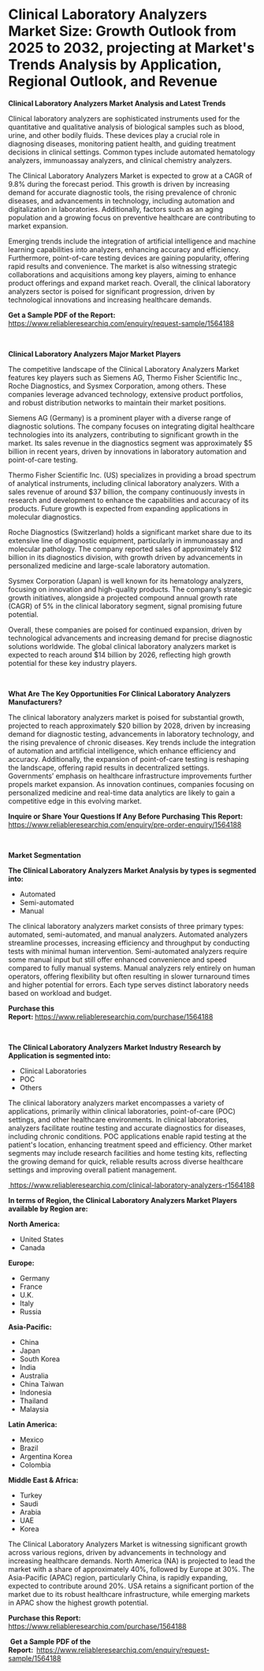 <p><h1>Clinical Laboratory Analyzers Market Size: Growth Outlook from 2025 to 2032, projecting at Market's Trends Analysis by Application, Regional Outlook, and Revenue</h1></p><p><strong>Clinical Laboratory Analyzers Market Analysis and Latest Trends</strong></p>
<p><p>Clinical laboratory analyzers are sophisticated instruments used for the quantitative and qualitative analysis of biological samples such as blood, urine, and other bodily fluids. These devices play a crucial role in diagnosing diseases, monitoring patient health, and guiding treatment decisions in clinical settings. Common types include automated hematology analyzers, immunoassay analyzers, and clinical chemistry analyzers.</p><p>The Clinical Laboratory Analyzers Market is expected to grow at a CAGR of 9.8% during the forecast period. This growth is driven by increasing demand for accurate diagnostic tools, the rising prevalence of chronic diseases, and advancements in technology, including automation and digitalization in laboratories. Additionally, factors such as an aging population and a growing focus on preventive healthcare are contributing to market expansion. </p><p>Emerging trends include the integration of artificial intelligence and machine learning capabilities into analyzers, enhancing accuracy and efficiency. Furthermore, point-of-care testing devices are gaining popularity, offering rapid results and convenience. The market is also witnessing strategic collaborations and acquisitions among key players, aiming to enhance product offerings and expand market reach. Overall, the clinical laboratory analyzers sector is poised for significant progression, driven by technological innovations and increasing healthcare demands.</p></p>
<p><strong>Get a Sample PDF of the Report:&nbsp;</strong> <a href="https://www.reliableresearchiq.com/enquiry/request-sample/1564188?utm_campaign=3296&utm_medium=2&utm_source=Github&utm_content=ia&utm_term=13042025&utm_id=clinical-laboratory-analyzers">https://www.reliableresearchiq.com/enquiry/request-sample/1564188</a></p>
<p>&nbsp;</p>
<p><strong>Clinical Laboratory Analyzers Major Market Players</strong></p>
<p><p>The competitive landscape of the Clinical Laboratory Analyzers Market features key players such as Siemens AG, Thermo Fisher Scientific Inc., Roche Diagnostics, and Sysmex Corporation, among others. These companies leverage advanced technology, extensive product portfolios, and robust distribution networks to maintain their market positions.</p><p>Siemens AG (Germany) is a prominent player with a diverse range of diagnostic solutions. The company focuses on integrating digital healthcare technologies into its analyzers, contributing to significant growth in the market. Its sales revenue in the diagnostics segment was approximately $5 billion in recent years, driven by innovations in laboratory automation and point-of-care testing.</p><p>Thermo Fisher Scientific Inc. (US) specializes in providing a broad spectrum of analytical instruments, including clinical laboratory analyzers. With a sales revenue of around $37 billion, the company continuously invests in research and development to enhance the capabilities and accuracy of its products. Future growth is expected from expanding applications in molecular diagnostics.</p><p>Roche Diagnostics (Switzerland) holds a significant market share due to its extensive line of diagnostic equipment, particularly in immunoassay and molecular pathology. The company reported sales of approximately $12 billion in its diagnostics division, with growth driven by advancements in personalized medicine and large-scale laboratory automation.</p><p>Sysmex Corporation (Japan) is well known for its hematology analyzers, focusing on innovation and high-quality products. The company’s strategic growth initiatives, alongside a projected compound annual growth rate (CAGR) of 5% in the clinical laboratory segment, signal promising future potential.</p><p>Overall, these companies are poised for continued expansion, driven by technological advancements and increasing demand for precise diagnostic solutions worldwide. The global clinical laboratory analyzers market is expected to reach around $14 billion by 2026, reflecting high growth potential for these key industry players.</p></p>
<p>&nbsp;</p>
<p><strong>What Are The Key Opportunities For Clinical Laboratory Analyzers Manufacturers?</strong></p>
<p><p>The clinical laboratory analyzers market is poised for substantial growth, projected to reach approximately $20 billion by 2028, driven by increasing demand for diagnostic testing, advancements in laboratory technology, and the rising prevalence of chronic diseases. Key trends include the integration of automation and artificial intelligence, which enhance efficiency and accuracy. Additionally, the expansion of point-of-care testing is reshaping the landscape, offering rapid results in decentralized settings. Governments’ emphasis on healthcare infrastructure improvements further propels market expansion. As innovation continues, companies focusing on personalized medicine and real-time data analytics are likely to gain a competitive edge in this evolving market.</p></p>
<p><strong>Inquire or Share Your Questions If Any Before Purchasing This Report:</strong> <a href="https://www.reliableresearchiq.com/enquiry/pre-order-enquiry/1564188?utm_campaign=3296&utm_medium=2&utm_source=Github&utm_content=ia&utm_term=13042025&utm_id=clinical-laboratory-analyzers">https://www.reliableresearchiq.com/enquiry/pre-order-enquiry/1564188</a></p>
<p>&nbsp;</p>
<p><strong>Market Segmentation</strong></p>
<p><strong>The Clinical Laboratory Analyzers Market Analysis by types is segmented into:</strong></p>
<p><ul><li>Automated</li><li>Semi-automated</li><li>Manual</li></ul></p>
<p><p>The clinical laboratory analyzers market consists of three primary types: automated, semi-automated, and manual analyzers. Automated analyzers streamline processes, increasing efficiency and throughput by conducting tests with minimal human intervention. Semi-automated analyzers require some manual input but still offer enhanced convenience and speed compared to fully manual systems. Manual analyzers rely entirely on human operators, offering flexibility but often resulting in slower turnaround times and higher potential for errors. Each type serves distinct laboratory needs based on workload and budget.</p></p>
<p><strong>Purchase this Report:&nbsp;</strong><a href="https://www.reliableresearchiq.com/purchase/1564188?utm_campaign=3296&utm_medium=2&utm_source=Github&utm_content=ia&utm_term=13042025&utm_id=clinical-laboratory-analyzers">https://www.reliableresearchiq.com/purchase/1564188</a></p>
<p>&nbsp;</p>
<p><strong>The Clinical Laboratory Analyzers Market Industry Research by Application is segmented into:</strong></p>
<p><ul><li>Clinical Laboratories</li><li>POC</li><li>Others</li></ul></p>
<p><p>The clinical laboratory analyzers market encompasses a variety of applications, primarily within clinical laboratories, point-of-care (POC) settings, and other healthcare environments. In clinical laboratories, analyzers facilitate routine testing and accurate diagnostics for diseases, including chronic conditions. POC applications enable rapid testing at the patient's location, enhancing treatment speed and efficiency. Other market segments may include research facilities and home testing kits, reflecting the growing demand for quick, reliable results across diverse healthcare settings and improving overall patient management.</p></p>
<p><a href="https://www.reliableresearchiq.com/clinical-laboratory-analyzers-r1564188?utm_campaign=3296&utm_medium=2&utm_source=Github&utm_content=ia&utm_term=13042025&utm_id=clinical-laboratory-analyzers">&nbsp;https://www.reliableresearchiq.com/clinical-laboratory-analyzers-r1564188</a></p>
<p><strong>In terms of Region, the Clinical Laboratory Analyzers Market Players available by Region are:</strong></p>
<p>
    <p> <strong> North America: </strong>
        <ul>
            <li>United States</li>
            <li>Canada</li>
        </ul>
        </p> 
    <p> <strong> Europe: </strong>
        <ul>
            <li>Germany</li>
            <li>France</li>
            <li>U.K.</li>
            <li>Italy</li>
            <li>Russia</li>
        </ul>
        </p> 
    <p> <strong> Asia-Pacific: </strong>
        <ul>
            <li>China</li>
            <li>Japan</li>
            <li>South Korea</li>
            <li>India</li>
            <li>Australia</li>
            <li>China Taiwan</li>
            <li>Indonesia</li>
            <li>Thailand</li>
            <li>Malaysia</li>
        </ul>
        </p> 
    <p> <strong> Latin America: </strong>
        <ul>
            <li>Mexico</li>
            <li>Brazil</li>
            <li>Argentina Korea</li>
            <li>Colombia</li>
        </ul>
        </p> 
    <p> <strong> Middle East & Africa: </strong>
        <ul>
            <li>Turkey</li>
            <li>Saudi</li>
            <li>Arabia</li>
            <li>UAE</li>
            <li>Korea</li>
        </ul>
    </p>
    </p>
<p><p>The Clinical Laboratory Analyzers Market is witnessing significant growth across various regions, driven by advancements in technology and increasing healthcare demands. North America (NA) is projected to lead the market with a share of approximately 40%, followed by Europe at 30%. The Asia-Pacific (APAC) region, particularly China, is rapidly expanding, expected to contribute around 20%. USA retains a significant portion of the market due to its robust healthcare infrastructure, while emerging markets in APAC show the highest growth potential.</p></p>
<p><strong>Purchase this Report: </strong><a href="https://www.reliableresearchiq.com/purchase/1564188?utm_campaign=3296&utm_medium=2&utm_source=Github&utm_content=ia&utm_term=13042025&utm_id=clinical-laboratory-analyzers">https://www.reliableresearchiq.com/purchase/1564188</a></p>
<p>&nbsp;<strong>Get a Sample PDF of the Report:&nbsp;&nbsp;</strong><a href="https://www.reliableresearchiq.com/enquiry/request-sample/1564188?utm_campaign=3296&utm_medium=2&utm_source=Github&utm_content=ia&utm_term=13042025&utm_id=clinical-laboratory-analyzers">https://www.reliableresearchiq.com/enquiry/request-sample/1564188</a></p>
<p><strong></strong></p>
<p><p></p><p></p><p></p></p>